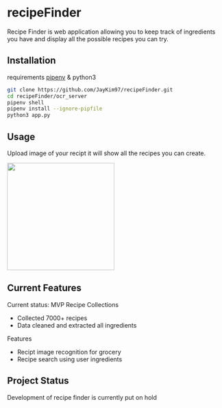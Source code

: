 # recipeFinder

Recipe Finder is web application allowing you to keep track of ingredients you have and display all the possible recipes you can try.

## Installation

requirements [pipenv](https://pypi.org/project/pipenv/) & python3

```bash
git clone https://github.com/JayKim97/recipeFinder.git
cd recipeFinder/ocr_server
pipenv shell
pipenv install --ignore-pipfile
python3 app.py
```

## Usage

Upload image of your recipt it will show all the recipes you can create.

<img src="https://github.com/JayKim97/recipefinder/scraper/readme.png" width="250">

## Current Features

Current status: MVP
Recipe Collections

<ul>
  <li>Collected 7000+ recipes</li>
  <li>Data cleaned and extracted all ingredients</li>
</ul>

Features

<ul>
  <li>Recipt image recognition for grocery</li>
  <li>Recipe search using user ingredients</li>
</ul>

## Project Status

Development of recipe finder is currently put on hold

